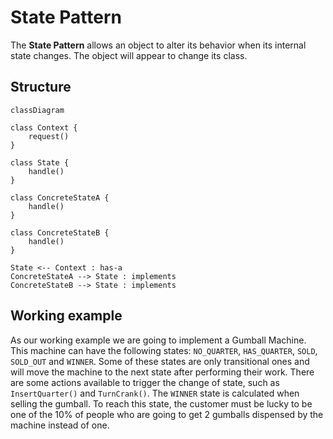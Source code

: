 # State Pattern

The **State Pattern** allows an object to alter its behavior when its internal state changes. The object will appear to change its class.

## Structure

```mermaid
classDiagram

class Context {
    request()
}

class State {
    handle()
}

class ConcreteStateA {
    handle()
}

class ConcreteStateB {
    handle()
}

State <-- Context : has-a
ConcreteStateA --> State : implements
ConcreteStateB --> State : implements
```

## Working example

As our working example we are going to implement a Gumball Machine. This machine can have the following states: `NO_QUARTER`, `HAS_QUARTER`, `SOLD`, `SOLD_OUT` and `WINNER`. Some of these states are only transitional ones and will move the machine to the next state after performing their work. There are some actions available to trigger the change of state, such as `InsertQuarter()` and `TurnCrank()`. The `WINNER` state is calculated when selling the gumball. To reach this state, the customer must be lucky to be one of the 10% of people who are going to get 2 gumballs dispensed by the machine instead of one.
